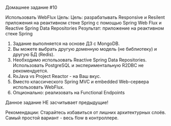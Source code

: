 Домашнее задание #10


Использовать WebFlux
Цель: Цель: разрабатывать Responsive и Resilent приложения на реактивном стеке Spring c помощью Spring Web Flux и Reactive Spring Data Repositories Результат: приложение на реактивном стеке Spring
1. Задание выполняется на основе ДЗ с MongoDB.
2. Вы можете выбрать другую доменную модель (не библиотеку) и другую БД (Redis).
3. Необходимо использовать Reactive Spring Data Repositories. Использовать PostgreSQL и экспериментальную R2DBC не рекомендуется.
4. RxJava vs Project Reactor - на Ваш вкус.
5. Вместо классического Spring MVC и embedded Web-сервера использовать WebFlux.
6. Опционально: реализовать на Functional Endpoints

Данное задание НЕ засчитывает предыдущие!

Рекомендации:
Старайтесь избавиться от лишних архитектурных слоёв. Самый простой вариант - весь flow в контроллере.
